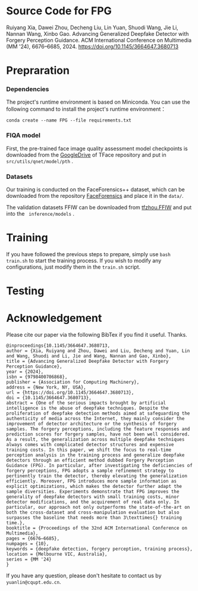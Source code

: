 # Source Code for FPG

Ruiyang Xia, Dawei Zhou, Decheng Liu, Lin Yuan, Shuodi Wang, Jie Li, Nannan Wang, Xinbo Gao. Advancing Generalized Deepfake Detector with Forgery Perception Guidance. ACM International Conference on Multimedia (MM '24), 6676–6685, 2024. https://doi.org/10.1145/3664647.3680713

# Prepraration

### Dependencies

The project's runtime environment is based on Miniconda. You can use the following command to install the project's runtime environment：

``conda create --name FPG --file requirements.txt``

### FIQA model

First, the pre-trained face image quality assessment model checkpoints is downloaded from the [GoogleDrive](https://drive.google.com/file/d/1AM0iWVfSVWRjCriwZZ3FXiUGbcDzkF25/view) of TFace repository and put in ``src/utils/qnet/model/pth`` .

### Datasets

Our training is conducted on the FaceForensics++ dataset, which can be downloaded from the repository [FaceForensics](https://github.com/ondyari/FaceForensics) and place it in the ``data/``.

The validation datasets FFIW can be downloaded from [tfzhou.FFIW](https://github.com/tfzhou/FFIW) and put into the `` inference/models`` .

# Training
If you have followed the previous steps to prepare, simply use `bash train.sh` to start the training process. If you wish to modify any configurations, just modify them in the `train.sh` script.

# Testing

# Acknowledgement

Please cite our paper via the following BibTex if you find it useful. Thanks. 

    @inproceedings{10.1145/3664647.3680713,
    author = {Xia, Ruiyang and Zhou, Dawei and Liu, Decheng and Yuan, Lin and Wang, Shuodi and Li, Jie and Wang, Nannan and Gao, Xinbo},
    title = {Advancing Generalized Deepfake Detector with Forgery Perception Guidance},
    year = {2024},
    isbn = {9798400706868},
    publisher = {Association for Computing Machinery},
    address = {New York, NY, USA},
    url = {https://doi.org/10.1145/3664647.3680713},
    doi = {10.1145/3664647.3680713},
    abstract = {One of the serious impacts brought by artificial intelligence is the abuse of deepfake techniques. Despite the proliferation of deepfake detection methods aimed at safeguarding the authenticity of media across the Internet, they mainly consider the improvement of detector architecture or the synthesis of forgery samples. The forgery perceptions, including the feature responses and prediction scores for forgery samples, have not been well considered. As a result, the generalization across multiple deepfake techniques always comes with complicated detector structures and expensive training costs. In this paper, we shift the focus to real-time perception analysis in the training process and generalize deepfake detectors through an efficient method dubbed Forgery Perception Guidance (FPG). In particular, after investigating the deficiencies of forgery perceptions, FPG adopts a sample refinement strategy to pertinently train the detector, thereby elevating the generalization efficiently. Moreover, FPG introduces more sample information as explicit optimizations, which makes the detector further adapt the sample diversities. Experiments demonstrate that FPG improves the generality of deepfake detectors with small training costs, minor detector modifications, and the acquirement of real data only. In particular, our approach not only outperforms the state-of-the-art on both the cross-dataset and cross-manipulation evaluation but also surpasses the baseline that needs more than 3\texttimes{} training time.},
    booktitle = {Proceedings of the 32nd ACM International Conference on Multimedia},
    pages = {6676–6685},
    numpages = {10},
    keywords = {deepfake detection, forgery perception, training process},
    location = {Melbourne VIC, Australia},
    series = {MM '24}
    }

If you have any question, please don't hesitate to contact us by ``yuanlin@cqupt.edu.cn``.
